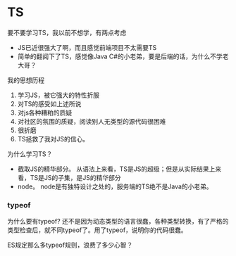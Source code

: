 # TS
要不要学习TS，我以前不想学，有两点考虑
- JS已近很强大了啊，而且感觉前端项目不太需要TS
- 简单的翻阅下了TS，感觉像Java C#的小老弟，要是后端的话，为什么不学老大哥？

我的思想历程
1. 学习JS，被它强大的特性折服
2. 对TS的感受如上述所说
3. 对js各种糟粕的质疑
4. 对社区的氛围的质疑，阅读别人无类型的源代码很困难
5. 很折磨
6. TS拯救了我对JS的信心。

为什么学习TS？
- 截取JS的精华部分。 从语法上来看，TS是JS的超级；但是从实际结果上来看，TS是JS的子集，是JS的精华部分
- node。 node是有独特设计之处的，服务端的TS绝不是Java的小老弟。

### typeof
为什么要有typeof? 还不是因为动态类型的语言很蠢，各种类型转换，有了严格的类型检查后，就不同typeof了。用了typeof，说明你的代码很蠢。

ES规定那么多typeof规则，浪费了多少心智？
